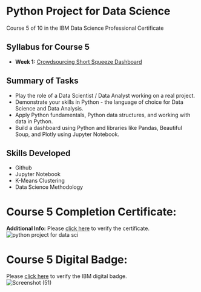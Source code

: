# Python Project for Data Science
Course 5 of 10 in the IBM Data Science Professional Certificate
## Syllabus for Course 5
- **Week 1:** [Crowdsourcing Short Squeeze Dashboard](https://github.com/KailaniBailey/IBM-Data-Science-Professional-Certificate/tree/main/05.%20Python%20Project%20for%20Data%20Science/Week%201:%20Crowdsourcing%20Short%20Squeeze%20Dashboard)
## Summary of Tasks
- Play the role of a Data Scientist / Data Analyst working on a real project.
- Demonstrate your skills in Python - the language of choice for Data Science and Data Analysis.
- Apply Python fundamentals, Python data structures, and working with data in Python.
- Build a dashboard using Python and libraries like Pandas, Beautiful Soup, and Plotly using Jupyter Notebook.
## Skills Developed
- Github
- Jupyter Notebook
- K-Means Clustering
- Data Science Methodology
# Course 5 Completion Certificate:
**Additional Info:** Please [click here](https://www.coursera.org/account/accomplishments/verify/EHDNULAYY86S) to verify the certificate.<br>
![python project for data sci](https://github.com/KailaniBailey/IBM-Data-Science-Professional-Certificate/assets/158431578/d0993b3a-1bfc-48d1-907e-b76348d87100)
# Course 5 Digital Badge:
Please [click here](https://www.credly.com/badges/6aee4cbf-47b6-448d-b612-bc03d11c6b70/public_url) to verify the IBM digital badge.<br>
![Screenshot (51)](https://github.com/KailaniBailey/IBM-Data-Science-Professional-Certificate/assets/158431578/b837ccec-7e89-445a-9568-e72510bc7209)

